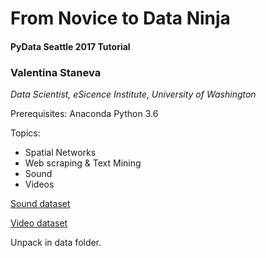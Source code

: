 # From Novice to Data Ninja

#### PyData Seattle 2017 Tutorial
### Valentina Staneva
*Data Scientist, eSicence Institute, University of Washington*

Prerequisites: Anaconda Python 3.6

Topics:

* Spatial Networks
* Web scraping & Text Mining
* Sound
* Videos



[Sound dataset](https://zenodo.org/record/574438#.WV0MQ9PysmI)

[Video dataset](https://storage.googleapis.com/ooivideos-test-bucket/MAH08632.MP4)

Unpack in data folder.